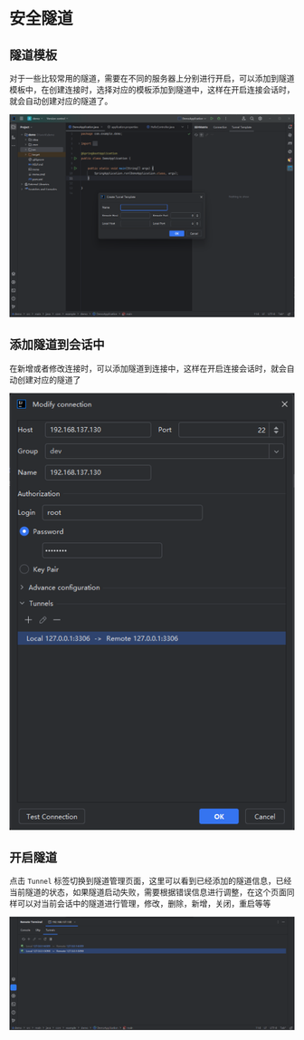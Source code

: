 # 安全隧道

## 隧道模板

对于一些比较常用的隧道，需要在不同的服务器上分别进行开启，可以添加到隧道模板中，在创建连接时，选择对应的模板添加到隧道中，这样在开启连接会话时，就会自动创建对应的隧道了。

![tunnel_template.png](../_images/tunnel_template.png)

## 添加隧道到会话中

在新增或者修改连接时，可以添加隧道到连接中，这样在开启连接会话时，就会自动创建对应的隧道了

![add_tunnel.png](../_images/add_tunnel.png)

## 开启隧道

点击 ``Tunnel`` 标签切换到隧道管理页面，这里可以看到已经添加的隧道信息，已经当前隧道的状态，如果隧道启动失败，需要根据错误信息进行调整，在这个页面同样可以对当前会话中的隧道进行管理，修改，删除，新增，关闭，重启等等

![tunnel_instance.png](../_images/tunnel_instance.png)